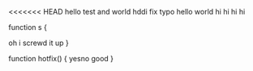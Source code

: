 <<<<<<< HEAD
hello test  and world
hddi fix typo
hello world
hi hi hi hi

function s
{


oh i screwd it up
}

function hotfix()
{
 yesno good
}

